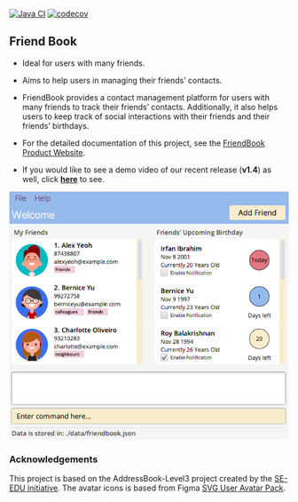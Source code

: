 [![Java CI](https://github.com/AY2122S1-CS2103-F10-3/tp/actions/workflows/gradle.yml/badge.svg?branch=master)](https://github.com/AY2122S1-CS2103-F10-3/tp/actions/workflows/gradle.yml)
[![codecov](https://codecov.io/gh/AY2122S1-CS2103-F10-3/tp/branch/master/graph/badge.svg?token=FYK9IG36EO)](https://codecov.io/gh/AY2122S1-CS2103-F10-3/tp)


## Friend Book

* Ideal for users with many friends.

* Aims to help users in managing their friends’ contacts.

* FriendBook provides a contact management platform for users with many friends to track their friends’ contacts. Additionally, it also helps users to keep track of social interactions with their friends and their friends’ birthdays.
* For the detailed documentation of this project, see the [FriendBook Product Website](https://ay2122s1-cs2103-f10-3.github.io/tp/).
 * If you would like to see a demo video of our recent release (**v1.4**) as well, click [**here**](https://drive.google.com/file/d/1pv8B4VA2RqWFHw22s6fveB5bnP9Afjti/view?usp=sharing) to see.

![Ui](docs/images/Ui.png)

### Acknowledgements
This project is based on the AddressBook-Level3 project created by the [SE-EDU initiative](https://se-education.org).
The avatar icons is based from Figma [SVG User Avatar Pack](https://www.figma.com/community/file/898457975261805002).
